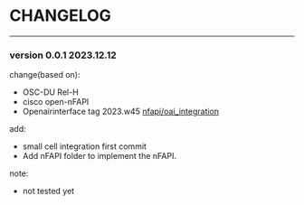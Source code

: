 # CHANGELOG


------
### version 0.0.1 2023.12.12
change(based on):
* OSC-DU Rel-H
* cisco open-nFAPI
* Openairinterface tag 2023.w45 [nfapi/oai_integration](https://gitlab.eurecom.fr/oai/openairinterface5g/-/tree/develop/nfapi/oai_integration?ref_type=heads)

add:
* small cell integration first commit
* Add nFAPI folder to implement the nFAPI.

note:
* not tested yet